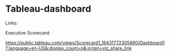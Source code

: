 # Tableau-dashboard


Links:

Executive Scorecard:

https://public.tableau.com/views/Scorecard1_16431772305860/Dashboard1?:language=en-US&:display_count=n&:origin=viz_share_link
